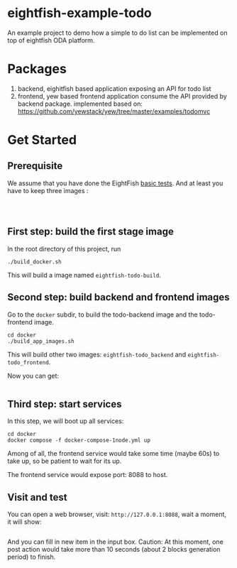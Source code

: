 # eightfish-example-todo

An example project to demo how a simple to do list can be implemented on top of eightfish ODA platform.

# Packages

1. backend, eighitfish based application exposing an API for todo list
2. frontend, yew based frontend application consume the API provided by backend package. implemented based on: https://github.com/yewstack/yew/tree/master/examples/todomvc

# Get Started


## Prerequisite

We assume that you have done the EightFish [basic tests](https://github.com/eightfish-org/eightfish/blob/master/docs/docker.md). And at least you have to keep three images : 

```

  
```


## First step: build the first stage image

In the root directory of this project, run

```
./build_docker.sh
```

This will build a image named `eightfish-todo-build`.

## Second step: build backend and frontend images

Go to the `docker` subdir, to build the todo-backend image and the todo-frontend image.

```
cd docker
./build_app_images.sh
```

This will build other two images: `eightfish-todo_backend` and `eightfish-todo_frontend`.

Now you can get:

```

```

## Third step: start services

In this step, we will boot up all services:

```
cd docker
docker compose -f docker-compose-1node.yml up
```

Among of all, the frontend service would take some time (maybe 60s) to take up, so be patient to wait for its up.

The frontend service would expose port: 8088 to host.

## Visit and test

You can open a web browser, visit: `http://127.0.0.1:8088`, wait a moment, it will show:

![]()

And you can fill in new item in the input box. Caution: At this moment, one post action would take more than 10 seconds (about 2 blocks generation period) to finish.



